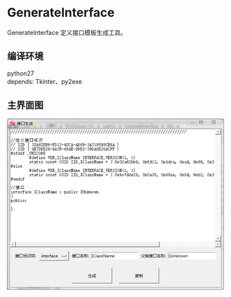 # GenerateInterface
GenerateInterface 定义接口模板生成工具。

## 编译环境
python27  
depends: Tkinter、py2exe

## 主界面图
![GenerateInterface 界面](https://github.com/clouddreamfly/GenerateInterface/blob/master/doc/sample.png)
